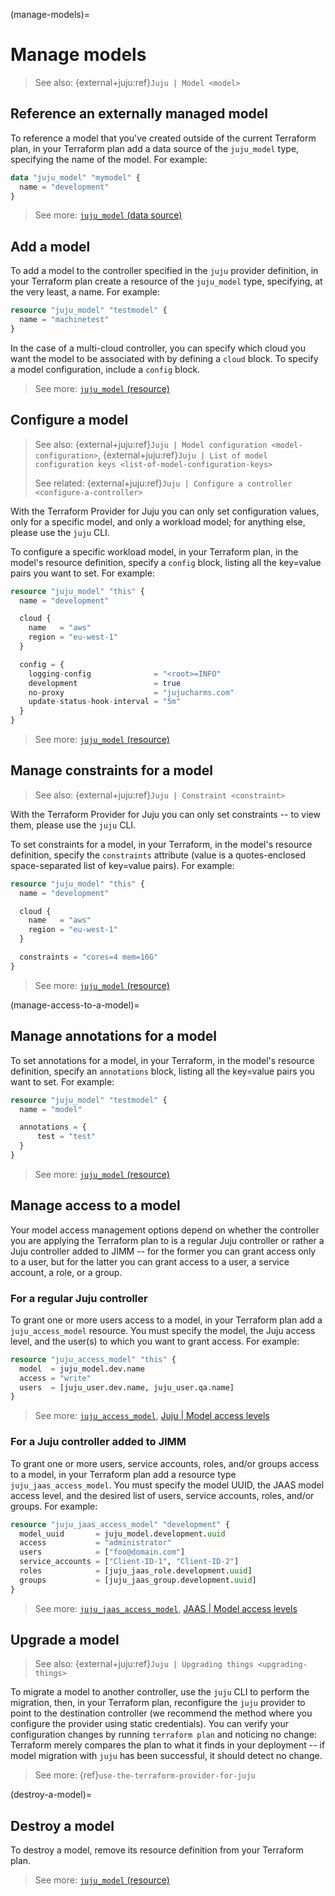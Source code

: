 (manage-models)=
# Manage models

> See also: {external+juju:ref}`Juju | Model <model>`


## Reference an externally managed model

To reference a model that you've created outside of the current Terraform plan, in your Terraform plan add a data source of the `juju_model` type, specifying the name of the model. For example:

```terraform
data "juju_model" "mymodel" {
  name = "development"
}
```

> See more: [`juju_model` (data source)](https://registry.terraform.io/providers/juju/juju/latest/docs/data-sources/model)

## Add a model

To add a model to the controller specified in the `juju` provider definition, in your Terraform plan create a resource of the `juju_model` type, specifying, at the very least, a name. For example:

```terraform
resource "juju_model" "testmodel" {
  name = "machinetest"
}

```

In the case of a multi-cloud controller, you can specify which cloud you want the model to be associated with by defining a `cloud` block. To specify a model configuration, include a `config` block.


> See more: [`juju_model` (resource)](https://registry.terraform.io/providers/juju/juju/latest/docs/resources/model)

## Configure a model

> See also: {external+juju:ref}`Juju | Model configuration <model-configuration>`, {external+juju:ref}`Juju | List of model configuration keys <list-of-model-configuration-keys>`
>
> See related: {external+juju:ref}`Juju | Configure a controller <configure-a-controller>`

With the Terraform Provider for Juju you can only set configuration values, only for a specific model, and only a workload model; for anything else, please use the `juju`  CLI.

To configure a specific workload model, in your Terraform plan, in the model's resource definition, specify a `config` block, listing all the key=value pairs you want to set. For example:

```terraform
resource "juju_model" "this" {
  name = "development"

  cloud {
    name   = "aws"
    region = "eu-west-1"
  }

  config = {
    logging-config              = "<root>=INFO"
    development                 = true
    no-proxy                    = "jujucharms.com"
    update-status-hook-interval = "5m"
  }
}
```

> See more: [`juju_model` (resource)](https://registry.terraform.io/providers/juju/juju/latest/docs/resources/model)


## Manage constraints for a model
> See also: {external+juju:ref}`Juju | Constraint <constraint>`

With the Terraform Provider for Juju you can only set constraints -- to view them, please use the `juju` CLI.

To set constraints for a model, in your Terraform, in the model's resource definition, specify the `constraints` attribute (value is a quotes-enclosed space-separated list of key=value pairs). For example:

```terraform
resource "juju_model" "this" {
  name = "development"

  cloud {
    name   = "aws"
    region = "eu-west-1"
  }

  constraints = "cores=4 mem=16G"
}
```

> See more: [`juju_model` (resource)](https://registry.terraform.io/providers/juju/juju/latest/docs/resources/model)


(manage-access-to-a-model)=

## Manage annotations for a model
To set annotations for a model, in your Terraform, in the model's resource definition, specify an `annotations` block, listing all the key=value pairs you want to set. For example:

```terraform
resource "juju_model" "testmodel" {
  name = "model"

  annotations = {
	  test = "test"
  }
}
```

> See more: [`juju_model` (resource)](https://registry.terraform.io/providers/juju/juju/latest/docs/resources/model)

## Manage access to a model

Your model access management options depend on whether the controller you are applying the Terraform plan to is a regular Juju controller or rather a Juju controller added to JIMM -- for the former you can grant access only to a user, but for the latter you can grant access to a user, a service account, a role, or a group.


### For a regular Juju controller
To grant one or more users access to a model, in your Terraform plan add a `juju_access_model` resource. You must specify the model, the Juju access level, and the user(s) to which you want to grant access. For example:

```terraform
resource "juju_access_model" "this" {
  model  = juju_model.dev.name
  access = "write"
  users  = [juju_user.dev.name, juju_user.qa.name]
}
```

> See more: [`juju_access_model`](https://registry.terraform.io/providers/juju/juju/latest/docs/resources/access_model), [Juju | Model access levels](https://documentation.ubuntu.com/juju/3.6/reference/user/#valid-access-levels-for-models)


### For a Juju controller added to JIMM
To grant one or more users, service accounts, roles, and/or groups access to a model, in your Terraform plan add a resource type `juju_jaas_access_model`. You must specify the model UUID, the JAAS model access level, and the desired list of users, service accounts, roles, and/or groups. For example:

```terraform
resource "juju_jaas_access_model" "development" {
  model_uuid       = juju_model.development.uuid
  access           = "administrator"
  users            = ["foo@domain.com"]
  service_accounts = ["Client-ID-1", "Client-ID-2"]
  roles            = [juju_jaas_role.development.uuid]
  groups           = [juju_jaas_group.development.uuid]
}

```

> See more: [`juju_jaas_access_model`](https://registry.terraform.io/providers/juju/juju/latest/docs/resources/jaas_access_model), [JAAS | Model access levels](https://canonical-jaas-documentation.readthedocs-hosted.com/en/latest/reference/model/#list-of-model-relations)

## Upgrade a model
> See also: {external+juju:ref}`Juju | Upgrading things <upgrading-things>`

To migrate a model to another controller, use the `juju` CLI to perform the migration, then, in your Terraform plan, reconfigure the `juju` provider to point to the destination controller (we recommend the method where you configure the provider using static credentials). You can verify your configuration changes by running `terraform plan` and noticing no change: Terraform merely compares the plan to what it finds in your deployment -- if model migration with `juju` has been successful, it should detect no change.


> See more: {ref}`use-the-terraform-provider-for-juju`

(destroy-a-model)=
## Destroy a model

To destroy a model, remove its resource definition from your Terraform plan.

> See more: [`juju_model` (resource)](https://registry.terraform.io/providers/juju/juju/latest/docs/resources/model)

